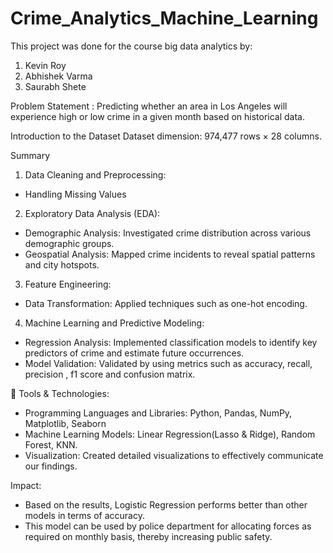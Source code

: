 # Crime_Analytics_Machine_Learning

 This project was done for the course big data analytics by:
 1) Kevin Roy
 2) Abhishek Varma
 3) Saurabh Shete


 Problem Statement : Predicting whether an area in Los Angeles will experience high or low crime in a given month based on historical data.

 Introduction to the Dataset
 Dataset dimension: 974,477 rows × 28 columns.


Summary

1. Data Cleaning and Preprocessing:
 - Handling Missing Values
2. Exploratory Data Analysis (EDA):
 - Demographic Analysis: Investigated crime distribution across various demographic groups.
 - Geospatial Analysis: Mapped crime incidents to reveal spatial patterns and city hotspots.
3. Feature Engineering:
 - Data Transformation: Applied techniques such as one-hot encoding.
4. Machine Learning and Predictive Modeling:
 - Regression Analysis: Implemented classification models to identify key predictors of crime and estimate future occurrences.
 - Model Validation: Validated by using metrics such as accuracy, recall, precision , f1 score and confusion matrix.

🔧 Tools & Technologies:
- Programming Languages and Libraries: Python, Pandas, NumPy, Matplotlib, Seaborn
- Machine Learning Models: Linear Regression(Lasso & Ridge), Random Forest, KNN.
- Visualization: Created detailed visualizations to effectively communicate our findings.

Impact:
- Based on the results, Logistic Regression performs better than other models in terms of accuracy.
- This model can be used by police department for allocating forces as required on monthly basis, thereby increasing public safety.
